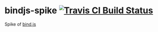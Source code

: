 # bindjs-spike [![Travis CI Build Status](https://travis-ci.org/halvards/bindjs-spike.svg?branch=master)](https://travis-ci.org/halvards/bindjs-spike)

Spike of [bind.js](https://github.com/remy/bind.js)
